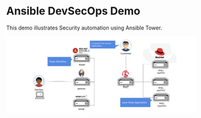
# Ansible DevSecOps Demo

This demo illustrates Security automation using Ansible Tower.

![Demo Overview](./images/demo_overview.png)
